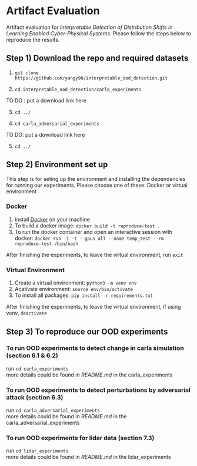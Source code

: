 # Artifact Evaluation 
Artifact evaluation for *Interpretable Detection of Distribution Shifts in Learning Enabled Cyber-Physical Systems*. 
Please follow the steps below to reproduce the results.

## Step 1) Download the repo and required datasets

1. `git clone https://github.com/yangy96/interpretable_ood_detection.git`

2. `cd interpretable_ood_detection/carla_experiments`

TO DO : put a download link here 

3. `cd ../`

4. `cd carla_adversarial_experiments`

TO DO: put a download link here 

5. `cd ../`

## Step 2) Environment set up

This step is for seting up the environment and installing the dependancies for running our experiments. Please choose one of these: Docker or virtual environment 

### Docker
1. install [Docker](https://docs.docker.com/get-docker/) on your machine 
2. To build a docker image: `docker build -t reproduce-test .` <br>
3. To run the docker container and open an interactive session with docker: `docker run -i -t --gpus all --name temp_test --rm reproduce-test /bin/bash`

After finishing the experiments, to leave the virtual environment, 
run `exit` <br>

### Virtual Environment 
1. Create a virtual environment: `python3 -m venv env`
2. Acativate environment: `source env/bin/activate`
3. To install all packages: `pip install -r requirements.txt`

After finishing the experiments, to leave the virtual environment, if using venv, `deactivate`

## Step 3) To reproduce our OOD experiments 

### To run OOD experiments to detect change in carla simulation (section 6.1 & 6.2)
run `cd carla_experiments` <br>
more details could be found in *README.md* in the carla_experiments 

### To run OOD experiments to detect perturbations by adversarial attack (section 6.3)
run `cd carla_adversarial_experiments` <br>
more details could be found in *README.md* in the carla_adversarial_experiments

### To run OOD experiments for lidar data (section 7.3)
run `cd lidar_experiments` <br>
more details could be found in *README.md* in the lidar_experiments

